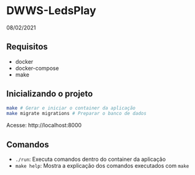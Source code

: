 # DWWS-LedsPlay
08/02/2021
## Requisitos

- docker
- docker-compose
- make

## Inicializando o projeto

```bash
make # Gerar e iniciar o container da aplicação
make migrate migrations # Preparar o banco de dados
```

Acesse: http://localhost:8000

## Comandos

- `./run`: Executa comandos dentro do container da aplicação
- `make help`: Mostra a explicação dos comandos executados com `make`